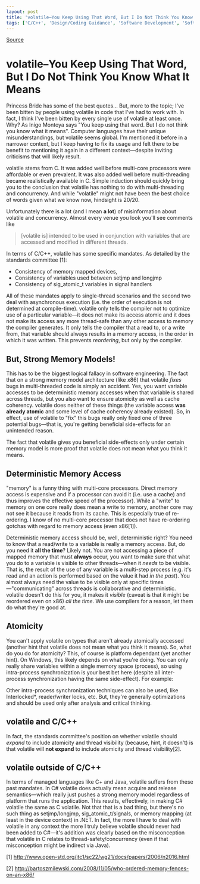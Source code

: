 ```yaml
---
layout: post
title: 'volatile–You Keep Using That Word, But I Do Not Think You Know What It Means'
tags: ['C/C++', 'Design/Coding Guidance', 'Software Development', 'Software Development Guidance', 'Win32', 'msmvps']
---
```

[Source](http://pr-blog.azurewebsites.net/2013/10/15/volatileyou-keep-using-that-word-but-i-do-not-think-you-know-what-it-means/ "Permalink to volatile–You Keep Using That Word, But I Do Not Think You Know What It Means")

# volatile–You Keep Using That Word, But I Do Not Think You Know What It Means

Princess Bride has some of the best quotes… But, more to the topic; I've been bitten by people using volatile in code that I've had to work with. In fact, I think I've been bitten by every single use of volatile at least once. Why? As Inigo Montoya says "You keep using that word. But I do not think you know what it means". Computer languages have their unique misunderstandings, but volatile seems global. I'm mentioned it before in a narrower context, but I keep having to fix its usage and felt there to be benefit to mentioning it again in a different context—despite inviting criticisms that will likely result.

volatile stems from C. It was added well before multi-core processors were affordable or even prevalent. It was also added well before multi-threading became realistically available in C. Simple induction should quickly bring you to the conclusion that volatile has nothing to do with multi-threading and concurrency. And while "volatile" might not have been the best choice of words given what we know now, hindsight is 20/20.

Unfortunately there is a lot (and I mean **a lot**) of misinformation about volatile and concurrency. Almost every venue you look you'll see comments like

> [volatile is] intended to be used in conjunction with variables that are accessed and modified in different threads.

In terms of C/C++, volatile has some specific mandates. As detailed by the standards committee [1]:

* Consistency of memory mapped devices, 
* Consistency of variables used between setjmp and longjmp
* Consistency of sig_atomic_t variables in signal handlers

All of these mandates apply to single-thread scenarios and the second two deal with asynchronous execution (i.e. the order of execution is not determined at compile-time). volatile only tells the compiler not to optimize use of a particular variable—it does not make its access atomic and it does not make its access any more thread-safe than any other access to memory the compiler generates. It only tells the compiler that a read to, or a write from, that variable should always results in a memory access, in the order in which it was written. This prevents _reordering_, but only by the compiler.

## But, Strong Memory Models!

This has to be the biggest logical fallacy in software engineering. The fact that on a strong memory model architecture (like x86) that volatile *fixes* bugs in multi-threaded code is simply an accident. Yes, you want variable accesses to be deterministic memory accesses when that variable is shared across threads, but you also want to ensure atomicity as well as cache coherency. volatile does neither of these things (the variable access **was already atomic** and some level of cache coherency already existed). So, in effect, use of volatile to "fix" this bugs really only fixed one of three potential bugs—that is, you're getting beneficial side-effects for an unintended reason.

The fact that volatile gives you beneficial side-effects only under certain memory model is more proof that volatile does not mean what you think it means.

## Deterministic Memory Access

"memory" is a funny thing with multi-core processors. Direct memory access is expensive and if a processor can avoid it (i.e. use a cache) and thus improves the effective speed of the processor). While a "write" to memory on one core really does mean a write to memory, another core may not see it because it reads from its cache. This is especially true of re-ordering. I know of no multi-core processor that does not have re-ordering gotchas with regard to memory access (even x86[1]).

Deterministic memory access should be, well, deterministic right? You need to know that a read/write to a variable is really a memory access. But, do you need it **all the time**? Likely not. You are not accessing a piece of mapped memory that must **always** occur, you want to make sure that what you do to a variable is visible to other threads—when it _needs_ to be visible. That is, the result of the use of any variable is a multi-step process (e.g. it's read and an action is performed based on the value it had _in the past_). You almost always need the value to be visible only at specific times—"communicating" across threads is collaborative and deterministic. volatile doesn't do this for you, it makes it _visible_ (caveat is that it might be reordered even on x86) _all the time_. We use compilers for a reason, let them do what they're good at.

## Atomicity

You can't apply volatile on types that aren't already atomically accessed (another hint that volatile does not mean what you think it means). So, what do you do for atomicity? This, of course is platform dependant (yet another hint). On Windows, this likely depends on what you're doing. You can only really share variables within a single memory space (process), so using intra-process synchronization is your best bet here (despite all inter-process synchronization having the same side-effect). For example:

Other intra-process synchronization techniques can also be used, like Interlocked*, reader/writer locks, etc. But, they're generally optimizations and should be used only after analysis and critical thinking.

## volatile and C/C++

In fact, the standards committee's position on whether volatile should _expand_ to include atomicity and thread visibility (because, hint, it doesn't) is that volatile will **not expand** to include atomicity and thread visibility[2].

## volatile outside of C/C++

In terms of managed languages like C+ and Java, volatile suffers from these past mandates. In C# volatile does actually mean acquire and release semantics—which really just pushes a strong memory model regardless of platform that runs the application. This results, effectively, in making C# volatile the same as C volatile. Not that that is a bad thing, but there's no such thing as setjmp/longjmp, sig_atomic_t/signals, or memory mapping (at least in the device context) in .NET. In fact, the more I have to deal with volatile in any context the more I truly believe volatile should never had been added to C#—it's addition was clearly based on the misconception that volatile in C relates to thread-safety/concurrency (even if that misconception might be indirect via Java).

[1] <http://www.open-std.org/jtc1/sc22/wg21/docs/papers/2006/n2016.html>

[2] <http://bartoszmilewski.com/2008/11/05/who-ordered-memory-fences-on-an-x86/>


